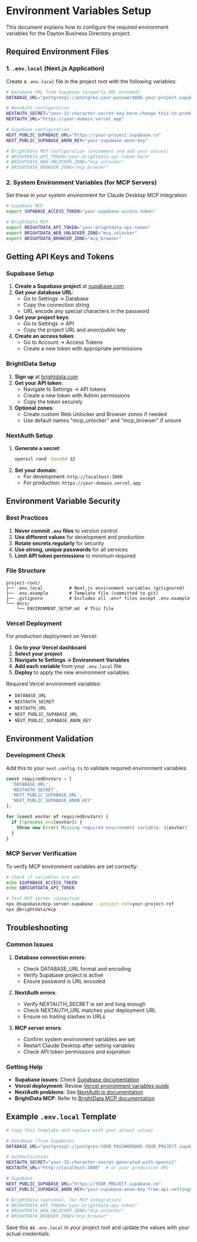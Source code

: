 # Environment Variables Setup

This document explains how to configure the required environment variables for the Dayton Business Directory project.

## Required Environment Files

### 1. `.env.local` (Next.js Application)

Create a `.env.local` file in the project root with the following variables:

```bash
# Database URL from Supabase (properly URL encoded)
DATABASE_URL="postgresql://postgres:your-password@db.your-project.supabase.co:5432/postgres"

# NextAuth configuration
NEXTAUTH_SECRET="your-32-character-secret-key-here-change-this-in-production"
NEXTAUTH_URL="https://your-domain.vercel.app"

# Supabase configuration
NEXT_PUBLIC_SUPABASE_URL="https://your-project.supabase.co"
NEXT_PUBLIC_SUPABASE_ANON_KEY="your-supabase-anon-key"

# BrightData MCP Configuration (uncomment and add your values)
# BRIGHTDATA_API_TOKEN="your-brightdata-api-token-here"
# BRIGHTDATA_WEB_UNLOCKER_ZONE="mcp_unlocker"
# BRIGHTDATA_BROWSER_ZONE="mcp_browser"
```

### 2. System Environment Variables (for MCP Servers)

Set these in your system environment for Claude Desktop MCP integration:

```bash
# Supabase MCP
export SUPABASE_ACCESS_TOKEN="your-supabase-access-token"

# BrightData MCP
export BRIGHTDATA_API_TOKEN="your-brightdata-api-token"
export BRIGHTDATA_WEB_UNLOCKER_ZONE="mcp_unlocker"
export BRIGHTDATA_BROWSER_ZONE="mcp_browser"
```

## Getting API Keys and Tokens

### Supabase Setup

1. **Create a Supabase project** at [supabase.com](https://supabase.com)
2. **Get your database URL**:
   - Go to Settings → Database
   - Copy the connection string
   - URL encode any special characters in the password
3. **Get your project keys**:
   - Go to Settings → API
   - Copy the project URL and anon/public key
4. **Create an access token**:
   - Go to Account → Access Tokens
   - Create a new token with appropriate permissions

### BrightData Setup

1. **Sign up** at [brightdata.com](https://brightdata.com)
2. **Get your API token**:
   - Navigate to Settings → API tokens
   - Create a new token with Admin permissions
   - Copy the token securely
3. **Optional zones**:
   - Create custom Web Unlocker and Browser zones if needed
   - Use default names "mcp_unlocker" and "mcp_browser" if unsure

### NextAuth Setup

1. **Generate a secret**:
   ```bash
   openssl rand -base64 32
   ```
2. **Set your domain**:
   - For development: `http://localhost:3000`
   - For production: `https://your-domain.vercel.app`

## Environment Variable Security

### Best Practices

1. **Never commit `.env` files** to version control
2. **Use different values** for development and production
3. **Rotate secrets regularly** for security
4. **Use strong, unique passwords** for all services
5. **Limit API token permissions** to minimum required

### File Structure

```
project-root/
├── .env.local          # Next.js environment variables (gitignored)
├── .env.example        # Template file (committed to git)
├── .gitignore          # Excludes all .env* files except .env.example
└── docs/
    └── ENVIRONMENT_SETUP.md  # This file
```

### Vercel Deployment

For production deployment on Vercel:

1. **Go to your Vercel dashboard**
2. **Select your project**
3. **Navigate to Settings → Environment Variables**
4. **Add each variable** from your `.env.local` file
5. **Deploy** to apply the new environment variables

Required Vercel environment variables:
- `DATABASE_URL`
- `NEXTAUTH_SECRET`
- `NEXTAUTH_URL`
- `NEXT_PUBLIC_SUPABASE_URL`
- `NEXT_PUBLIC_SUPABASE_ANON_KEY`

## Environment Validation

### Development Check

Add this to your `next.config.ts` to validate required environment variables:

```typescript
const requiredEnvVars = [
  'DATABASE_URL',
  'NEXTAUTH_SECRET',
  'NEXT_PUBLIC_SUPABASE_URL',
  'NEXT_PUBLIC_SUPABASE_ANON_KEY'
];

for (const envVar of requiredEnvVars) {
  if (!process.env[envVar]) {
    throw new Error(`Missing required environment variable: ${envVar}`);
  }
}
```

### MCP Server Verification

To verify MCP environment variables are set correctly:

```bash
# Check if variables are set
echo $SUPABASE_ACCESS_TOKEN
echo $BRIGHTDATA_API_TOKEN

# Test MCP server connection
npx @supabase/mcp-server-supabase --project-ref=your-project-ref
npx @brightdata/mcp
```

## Troubleshooting

### Common Issues

1. **Database connection errors**:
   - Check DATABASE_URL format and encoding
   - Verify Supabase project is active
   - Ensure password is URL encoded

2. **NextAuth errors**:
   - Verify NEXTAUTH_SECRET is set and long enough
   - Check NEXTAUTH_URL matches your deployment URL
   - Ensure no trailing slashes in URLs

3. **MCP server errors**:
   - Confirm system environment variables are set
   - Restart Claude Desktop after setting variables
   - Check API token permissions and expiration

### Getting Help

- **Supabase issues**: Check [Supabase documentation](https://supabase.com/docs)
- **Vercel deployment**: Review [Vercel environment variables guide](https://vercel.com/docs/environment-variables)
- **NextAuth problems**: See [NextAuth.js documentation](https://next-auth.js.org/)
- **BrightData MCP**: Refer to [BrightData MCP documentation](https://docs.brightdata.com/api-reference/MCP-Server)

## Example `.env.local` Template

```bash
# Copy this template and replace with your actual values

# Database (from Supabase)
DATABASE_URL="postgresql://postgres:YOUR_PASSWORD@db.YOUR_PROJECT.supabase.co:5432/postgres"

# Authentication
NEXTAUTH_SECRET="your-32-character-secret-generated-with-openssl"
NEXTAUTH_URL="http://localhost:3000"  # or your production URL

# Supabase
NEXT_PUBLIC_SUPABASE_URL="https://YOUR_PROJECT.supabase.co"
NEXT_PUBLIC_SUPABASE_ANON_KEY="your-supabase-anon-key-from-api-settings"

# BrightData (optional, for MCP integration)
# BRIGHTDATA_API_TOKEN="your-brightdata-api-token"
# BRIGHTDATA_WEB_UNLOCKER_ZONE="mcp_unlocker"
# BRIGHTDATA_BROWSER_ZONE="mcp_browser"
```

Save this as `.env.local` in your project root and update the values with your actual credentials.